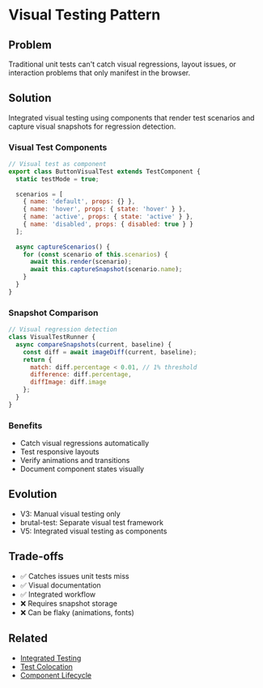 # Visual Testing Pattern

## Problem
Traditional unit tests can't catch visual regressions, layout issues, or interaction problems that only manifest in the browser.

## Solution
Integrated visual testing using components that render test scenarios and capture visual snapshots for regression detection.

### Visual Test Components
```javascript
// Visual test as component
export class ButtonVisualTest extends TestComponent {
  static testMode = true;
  
  scenarios = [
    { name: 'default', props: {} },
    { name: 'hover', props: { state: 'hover' } },
    { name: 'active', props: { state: 'active' } },
    { name: 'disabled', props: { disabled: true } }
  ];
  
  async captureScenarios() {
    for (const scenario of this.scenarios) {
      await this.render(scenario);
      await this.captureSnapshot(scenario.name);
    }
  }
}
```

### Snapshot Comparison
```javascript
// Visual regression detection
class VisualTestRunner {
  async compareSnapshots(current, baseline) {
    const diff = await imageDiff(current, baseline);
    return {
      match: diff.percentage < 0.01, // 1% threshold
      difference: diff.percentage,
      diffImage: diff.image
    };
  }
}
```

### Benefits
- Catch visual regressions automatically
- Test responsive layouts
- Verify animations and transitions
- Document component states visually

## Evolution
- V3: Manual visual testing only
- brutal-test: Separate visual test framework
- V5: Integrated visual testing as components

## Trade-offs
- ✅ Catches issues unit tests miss
- ✅ Visual documentation
- ✅ Integrated workflow
- ❌ Requires snapshot storage
- ❌ Can be flaky (animations, fonts)

## Related
- [Integrated Testing](./integrated-testing.md)
- [Test Colocation](./test-colocation.md)
- [Component Lifecycle](../core/component-lifecycle.md)